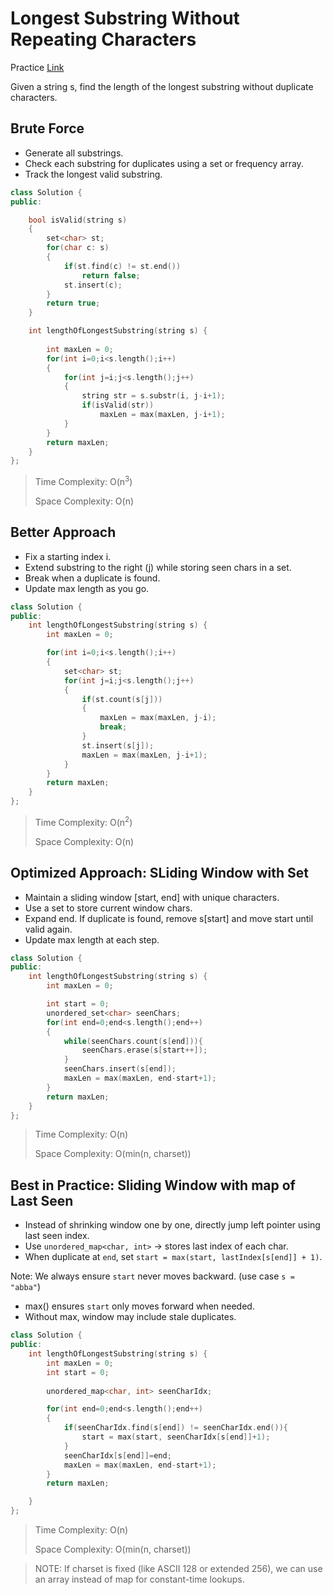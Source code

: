 # Longest Substring Without Repeating Characters

Practice [Link](https://leetcode.com/problems/longest-substring-without-repeating-characters/description/)

Given a string s, find the length of the longest substring without duplicate characters.


## Brute Force

- Generate all substrings.
- Check each substring for duplicates using a set or frequency array.
- Track the longest valid substring.
  
```cpp
class Solution {
public:

    bool isValid(string s)
    {
        set<char> st;
        for(char c: s)
        {
            if(st.find(c) != st.end())
                return false;
            st.insert(c);
        }
        return true;
    }

    int lengthOfLongestSubstring(string s) {
        
        int maxLen = 0;
        for(int i=0;i<s.length();i++)
        {
            for(int j=i;j<s.length();j++)
            {
                string str = s.substr(i, j-i+1);
                if(isValid(str))
                    maxLen = max(maxLen, j-i+1);
            }
        }
        return maxLen;
    }
};
```

> Time Complexity: O(n<sup>3</sup>)
>
> Space Complexity: O(n)

## Better Approach

- Fix a starting index i.
- Extend substring to the right (j) while storing seen chars in a set.
- Break when a duplicate is found.
- Update max length as you go.

```cpp
class Solution {
public:
    int lengthOfLongestSubstring(string s) {
        int maxLen = 0;

        for(int i=0;i<s.length();i++)
        {
            set<char> st;
            for(int j=i;j<s.length();j++)
            {
                if(st.count(s[j]))
                {
                    maxLen = max(maxLen, j-i);
                    break;
                }
                st.insert(s[j]);
                maxLen = max(maxLen, j-i+1);
            }
        }
        return maxLen;
    }
};
```
> Time Complexity: O(n<sup>2</sup>)
>
> Space Complexity: O(n)

## Optimized Approach: SLiding Window with Set

- Maintain a sliding window [start, end] with unique characters.
- Use a set to store current window chars.
- Expand end. If duplicate is found, remove s[start] and move start until valid again.
- Update max length at each step.
  
```cpp
class Solution {
public:
    int lengthOfLongestSubstring(string s) {
        int maxLen = 0;

        int start = 0;
        unordered_set<char> seenChars;
        for(int end=0;end<s.length();end++)
        {
            while(seenChars.count(s[end])){
                seenChars.erase(s[start++]);
            }
            seenChars.insert(s[end]);
            maxLen = max(maxLen, end-start+1);
        }
        return maxLen;
    }
};
```

> Time Complexity: O(n)
>
> Space Complexity: O(min(n, charset))

## Best in Practice: Sliding Window with map of Last Seen

- Instead of shrinking window one by one, directly jump left pointer using last seen index.
- Use `unordered_map<char, int>` → stores last index of each char.
- When duplicate at `end`, set `start = max(start, lastIndex[s[end]] + 1)`.

Note: We always ensure `start` never moves backward. (use case `s = "abba"`)
- max() ensures `start` only moves forward when needed.
- Without max, window may include stale duplicates.

```cpp
class Solution {
public:
    int lengthOfLongestSubstring(string s) {
        int maxLen = 0;
        int start = 0;
        
        unordered_map<char, int> seenCharIdx;

        for(int end=0;end<s.length();end++)
        {
            if(seenCharIdx.find(s[end]) != seenCharIdx.end()){
                start = max(start, seenCharIdx[s[end]]+1);
            }
            seenCharIdx[s[end]]=end;
            maxLen = max(maxLen, end-start+1);
        }
        return maxLen;

    }
};
```



> Time Complexity: O(n)
>
> Space Complexity: O(min(n, charset))

> NOTE: If charset is fixed (like ASCII 128 or extended 256), we can use an array instead of map for constant-time lookups.